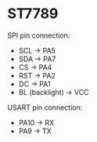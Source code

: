 # ST7789

SPI pin connection:

- SCL -> PA5
- SDA -> PA7
- CS -> PA4
- RST -> PA2
- DC -> PA1
- BL (backlight) -> VCC

USART pin connection:

- PA10 -> RX
- PA9 -> TX
